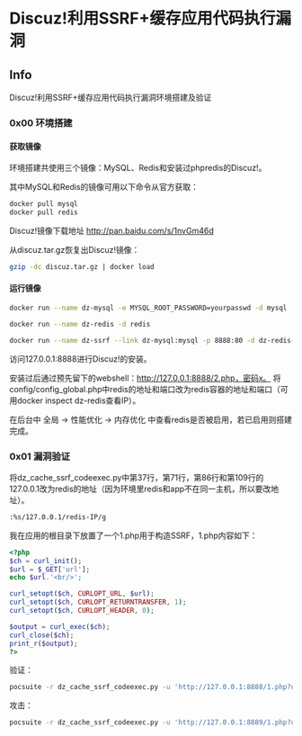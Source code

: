 # Discuz!利用SSRF+缓存应用代码执行漏洞

## Info
Discuz!利用SSRF+缓存应用代码执行漏洞环境搭建及验证

### 0x00 环境搭建

#### 获取镜像

环境搭建共使用三个镜像：MySQL、Redis和安装过phpredis的Discuz!。

其中MySQL和Redis的镜像可用以下命令从官方获取：

```bash
docker pull mysql
docker pull redis
```

Discuz!镜像下载地址 http://pan.baidu.com/s/1nvGm46d

从discuz.tar.gz恢复出Discuz!镜像：

```bash
gzip -dc discuz.tar.gz | docker load
```

#### 运行镜像

```bash
docker run --name dz-mysql -e MYSQL_ROOT_PASSWORD=yourpasswd -d mysql

docker run --name dz-redis -d redis

docker run --name dz-ssrf --link dz-mysql:mysql -p 8888:80 -d dz-redis-init apache2 "-DFOREGROUND"
```

访问127.0.0.1:8888进行Discuz!的安装。

安装过后通过预先留下的webshell：http://127.0.0.1:8888/2.php，密码x。 将config/config_global.php中redis的地址和端口改为redis容器的地址和端口（可用docker inspect dz-redis查看IP）。

在后台中 全局 -> 性能优化 -> 内存优化 中查看redis是否被启用，若已启用则搭建完成。

### 0x01 漏洞验证

将dz_cache_ssrf_codeexec.py中第37行，第71行，第86行和第109行的127.0.0.1改为redis的地址（因为环境里redis和app不在同一主机，所以要改地址）。

```bash
:%s/127.0.0.1/redis-IP/g
```

我在应用的根目录下放置了一个1.php用于构造SSRF，1.php内容如下：

```php
<?php
$ch = curl_init();
$url = $_GET['url'];
echo $url.'<br/>';

curl_setopt($ch, CURLOPT_URL, $url);
curl_setopt($ch, CURLOPT_RETURNTRANSFER, 1);
curl_setopt($ch, CURLOPT_HEADER, 0);

$output = curl_exec($ch);
curl_close($ch);
print_r($output);
?>
```



验证：

```bash
pocsuite -r dz_cache_ssrf_codeexec.py -u 'http://127.0.0.1:8888/1.php?url=' --verify
```

攻击：

```bash
pocsuite -r dz_cache_ssrf_codeexec.py -u 'http://127.0.0.1:8889/1.php?url=' --attack
```
